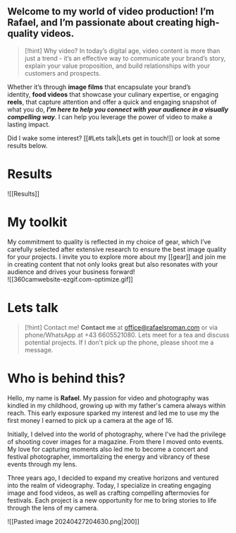 ## Welcome to my world of video production! I’m Rafael, and I’m passionate about creating high-quality videos.

>[!hint] Why video? 
>In today’s digital age, video content is more than just a trend - it’s an effective way to communicate your brand’s story, explain your value proposition, and build relationships with your customers and prospects.

 Whether it’s through **image films** that encapsulate your brand’s identity, **food videos** that showcase your culinary expertise, or engaging **reels**, that capture attention and offer a quick and engaging snapshot of what you do, **_I’m here to help you connect with your audience in a visually compelling way_**. I can help you leverage the power of video to make a lasting impact.
 
Did I wake some interest? [[#Lets talk|Lets get in touch!]] or look at some results below. 

# Results

![[Results]]
# My toolkit 
My commitment to quality is reflected in my choice of gear, which I’ve carefully selected after extensive research to ensure the best image quality for your projects. I invite you to explore more about my [[gear]] and join me in creating content that not only looks great but also resonates with your audience and drives your business forward!
<br>
![[360camwebsite-ezgif.com-optimize.gif]]

# Lets talk
>[!hint] Contact me!
>**Contact me** at office@rafaelsroman.com or via phone/WhatsApp at +43 6605521080. Lets meet for a tea and discuss potential projects. If I don't pick up the phone, please shoot me a message. 
# Who is behind this?  
Hello, my name is **Rafael**. My passion for video and photography was kindled in my childhood, growing up with my father's camera always within reach. This early exposure sparked my interest and led me to use my the first money I earned to pick up a camera at the age of 16.

Initially, I delved into the world of photography, where I've had the privilege of shooting cover images for a magazine. From there I moved onto events. My love for capturing moments also led me to become a concert and festival photographer, immortalizing the energy and vibrancy of these events through my lens.

Three years ago, I decided to expand my creative horizons and ventured into the realm of videography. Today, I specialize in creating engaging image and food videos, as well as crafting compelling aftermovies for festivals. Each project is a new opportunity for me to bring stories to life through the lens of my camera.

![[Pasted image 20240427204630.png|200]]
